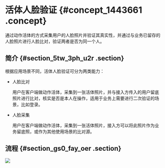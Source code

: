 # 活体人脸验证 {#concept_1443661 .concept}

通过动作活体的方式采集用户的人脸照片并验证其真实性，并通过与业务已留存的人脸照片进行人脸比对，验证两者是否为同一个人。

## 简介 {#section_5tw_3ph_u2r .section}

根据应用场景不同，活体人脸验证可分为两类能力：

-   人脸比对

    用户在客户端做动作活体，采集到一张活体照片，并与接入方传入的用户留底照片进行比对，核实是否是本人在操作，适用于业务上需要进行二次验证的场景，比如登录。

-   人脸采集

    用户在客户端做动作活体，采集到一张活体照片，接入方可以将此照片作为业务留底照，或作为其他使用场景的比对源。


## 流程 {#section_gs0_fay_oer .section}

![](http://static-aliyun-doc.oss-cn-hangzhou.aliyuncs.com/assets/img/1148595/156568972553892_zh-CN.png)

